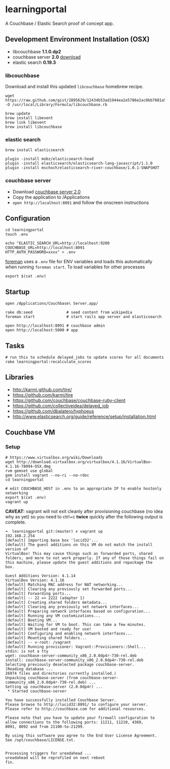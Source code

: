 # learningportal

A Couchbase / Elastic Search proof of concept app.

## Development Environment Installation (OSX)

* libcouchbase **1.1.0.dp2**
* couchbase server **2.0** [download](http://packages.couchbase.com/releases/2.0.0-developer-preview-4/couchbase-server-community_x86_64_2.0.0-dev-preview-4.zip)
* elastic search **0.19.3**

### libcouchbase

Download and install this updated `libcouchbase` homebrew recipe.

    wget https://raw.github.com/gist/2895629/12434b53ad1944ea2e5786e2ac0bb7081a5992f9/libcouchbase.rb -O /usr/local/Library/Formula/libcouchbase.rb

    brew update
    brew install libevent
    brew link libevent
    brew install libcouchbase

### elastic search

    brew install elasticsearch

    plugin -install mobz/elasticsearch-head
    plugin -install elasticsearch/elasticsearch-lang-javascript/1.1.0
    plugin -install mschoch/elasticsearch-river-couchbase/1.0.1-SNAPSHOT

### couchbase server

* Download [couchbase server 2.0](http://packages.couchbase.com/releases/2.0.0-developer-preview-4/couchbase-server-community_x86_64_2.0.0-dev-preview-4.zip)
* Copy the application to /Applications
* `open http://localhost:8091` and follow the onscreen instructions

## Configuration

    cd learningportal
    touch .env

    echo "ELASTIC_SEARCH_URL=http://localhost:9200
    COUCHBASE_URL=http://localhost:8091
    HTTP_AUTH_PASSWORD=xxxx" > .env

[foreman](https://github.com/ddollar/foreman) uses a `.env` file for ENV variables and loads this automatically when running `foreman start`. To load variables for other processes

    export $(cat .env)

## Startup

    open /Applications/Couchbase\ Server.app/

    rake db:seed               # seed content from wikipedia
    foreman start              # start rails app server and elasticsearch

    open http://localhost:8091 # couchbase admin
    open http://localhost:5000 # app

## Tasks

    # run this to schedule delayed_jobs to update scores for all documents
    rake learningportal:recalculate_scores

## Libraries

* http://karmi.github.com/tire/
* https://github.com/karmi/tire
* https://github.com/couchbase/couchbase-ruby-client
* https://github.com/collectiveidea/delayed_job
* https://github.com/dbalatero/typhoeus
* http://www.elasticsearch.org/guide/reference/setup/installation.html

## Couchbase VM

### Setup

    # https://www.virtualbox.org/wiki/Downloads
    wget http://download.virtualbox.org/virtualbox/4.1.16/VirtualBox-4.1.16-78094-OSX.dmg
    rvm gemset use global
    gem install vagrant --no-ri --no-rdoc
    cd learningportal

    # edit COUCHBASE_HOST in .env to an appropriate IP to enable hostonly networking
    export $(cat .env)
    vagrant up

**CAVEAT:** vagrant will not exit cleanly after provisioning couchbase (no idea why as yet) 
so you need to ctrl+c **twice** quickly after the following output is complete.

    ➜  learningportal git:(master) ✗ vagrant up     
    192.168.2.254
    [default] Importing base box 'lucid32'...
    [default] The guest additions on this VM do not match the install version of
    VirtualBox! This may cause things such as forwarded ports, shared
    folders, and more to not work properly. If any of those things fail on
    this machine, please update the guest additions and repackage the
    box.

    Guest Additions Version: 4.1.14
    VirtualBox Version: 4.1.16
    [default] Matching MAC address for NAT networking...
    [default] Clearing any previously set forwarded ports...
    [default] Forwarding ports...
    [default] -- 22 => 2222 (adapter 1)
    [default] Creating shared folders metadata...
    [default] Clearing any previously set network interfaces...
    [default] Preparing network interfaces based on configuration...
    [default] Running any VM customizations...
    [default] Booting VM...
    [default] Waiting for VM to boot. This can take a few minutes.
    [default] VM booted and ready for use!
    [default] Configuring and enabling network interfaces...
    [default] Mounting shared folders...
    [default] -- v-root: /vagrant
    [default] Running provisioner: Vagrant::Provisioners::Shell...
    stdin: is not a tty
    wget: couchbase-server-community_x86_2.0.0dp4r-730-rel.deb
    install: couchbase-server-community_x86_2.0.0dp4r-730-rel.deb
    Selecting previously deselected package couchbase-server.
    (Reading database ... 
    26974 files and directories currently installed.)
    Unpacking couchbase-server (from couchbase-server-community_x86_2.0.0dp4r-730-rel.deb) ...
    Setting up couchbase-server (2.0.0dp4r) ...
     * Started couchbase-server

    You have successfully installed Couchbase Server.
    Please browse to http://lucid32:8091/ to configure your server.
    Please refer to http://couchbase.com for additional resources.

    Please note that you have to update your firewall configuration to
    allow connections to the following ports: 11211, 11210, 4369,
    8091, 8092 and from 21100-to-21299.

    By using this software you agree to the End User License Agreement.
    See /opt/couchbase/LICENSE.txt.


    Processing triggers for ureadahead ...
    ureadahead will be reprofiled on next reboot
    fin.

